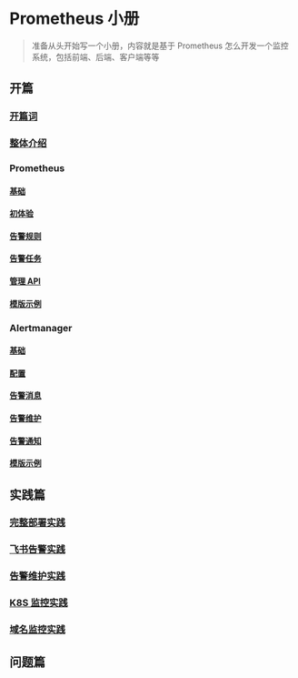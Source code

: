 # Prometheus 小册

> 准备从头开始写一个小册，内容就是基于 Prometheus 怎么开发一个监控系统，包括前端、后端、客户端等等

## 开篇

### [开篇词](./01.md)

### [整体介绍](./02.md)

### Prometheus

#### [基础](./prometheus/01.md)

#### [初体验](./prometheus/02.md)

#### [告警规则](./prometheus/03.md)

#### [告警任务](./prometheus/04.md)

#### [管理 API](./prometheus/05.md)

#### [模版示例](./prometheus/06.md)

### Alertmanager

#### [基础](./alertmanager/01.md)

#### [配置](./alertmanager/02.md)

#### [告警消息](./alertmanager/03.md)

#### [告警维护](./alertmanager/04.md)

#### [告警通知](./alertmanager/05.md)

#### [模版示例](./alertmanager/06.md)

## 实践篇

### [完整部署实践](./practice/01.md)

### [飞书告警实践](./practice/02.md)

### [告警维护实践](./practice/03.md)

### [K8S 监控实践](./practice/04.md)

### [域名监控实践](./practice/05.md)

## 问题篇
